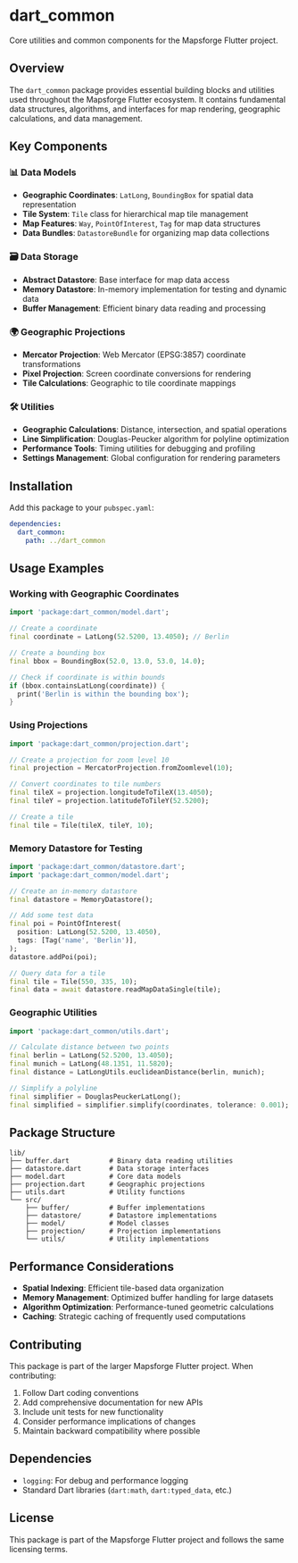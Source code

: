 # dart_common

Core utilities and common components for the Mapsforge Flutter project.

## Overview

The `dart_common` package provides essential building blocks and utilities used throughout the Mapsforge Flutter ecosystem. It contains fundamental data structures, algorithms, and interfaces for map rendering, geographic calculations, and data management.

## Key Components

### 📊 Data Models
- **Geographic Coordinates**: `LatLong`, `BoundingBox` for spatial data representation
- **Tile System**: `Tile` class for hierarchical map tile management
- **Map Features**: `Way`, `PointOfInterest`, `Tag` for map data structures
- **Data Bundles**: `DatastoreBundle` for organizing map data collections

### 🗃️ Data Storage
- **Abstract Datastore**: Base interface for map data access
- **Memory Datastore**: In-memory implementation for testing and dynamic data
- **Buffer Management**: Efficient binary data reading and processing

### 🌍 Geographic Projections
- **Mercator Projection**: Web Mercator (EPSG:3857) coordinate transformations
- **Pixel Projection**: Screen coordinate conversions for rendering
- **Tile Calculations**: Geographic to tile coordinate mappings

### 🛠️ Utilities
- **Geographic Calculations**: Distance, intersection, and spatial operations
- **Line Simplification**: Douglas-Peucker algorithm for polyline optimization
- **Performance Tools**: Timing utilities for debugging and profiling
- **Settings Management**: Global configuration for rendering parameters

## Installation

Add this package to your `pubspec.yaml`:

```yaml
dependencies:
  dart_common:
    path: ../dart_common
```

## Usage Examples

### Working with Geographic Coordinates

```dart
import 'package:dart_common/model.dart';

// Create a coordinate
final coordinate = LatLong(52.5200, 13.4050); // Berlin

// Create a bounding box
final bbox = BoundingBox(52.0, 13.0, 53.0, 14.0);

// Check if coordinate is within bounds
if (bbox.containsLatLong(coordinate)) {
  print('Berlin is within the bounding box');
}
```

### Using Projections

```dart
import 'package:dart_common/projection.dart';

// Create a projection for zoom level 10
final projection = MercatorProjection.fromZoomlevel(10);

// Convert coordinates to tile numbers
final tileX = projection.longitudeToTileX(13.4050);
final tileY = projection.latitudeToTileY(52.5200);

// Create a tile
final tile = Tile(tileX, tileY, 10);
```

### Memory Datastore for Testing

```dart
import 'package:dart_common/datastore.dart';
import 'package:dart_common/model.dart';

// Create an in-memory datastore
final datastore = MemoryDatastore();

// Add some test data
final poi = PointOfInterest(
  position: LatLong(52.5200, 13.4050),
  tags: [Tag('name', 'Berlin')],
);
datastore.addPoi(poi);

// Query data for a tile
final tile = Tile(550, 335, 10);
final data = await datastore.readMapDataSingle(tile);
```

### Geographic Utilities

```dart
import 'package:dart_common/utils.dart';

// Calculate distance between two points
final berlin = LatLong(52.5200, 13.4050);
final munich = LatLong(48.1351, 11.5820);
final distance = LatLongUtils.euclideanDistance(berlin, munich);

// Simplify a polyline
final simplifier = DouglasPeuckerLatLong();
final simplified = simplifier.simplify(coordinates, tolerance: 0.001);
```

## Package Structure

```
lib/
├── buffer.dart          # Binary data reading utilities
├── datastore.dart       # Data storage interfaces
├── model.dart           # Core data models
├── projection.dart      # Geographic projections
├── utils.dart           # Utility functions
└── src/
    ├── buffer/          # Buffer implementations
    ├── datastore/       # Datastore implementations
    ├── model/           # Model classes
    ├── projection/      # Projection implementations
    └── utils/           # Utility implementations
```

## Performance Considerations

- **Spatial Indexing**: Efficient tile-based data organization
- **Memory Management**: Optimized buffer handling for large datasets
- **Algorithm Optimization**: Performance-tuned geometric calculations
- **Caching**: Strategic caching of frequently used computations

## Contributing

This package is part of the larger Mapsforge Flutter project. When contributing:

1. Follow Dart coding conventions
2. Add comprehensive documentation for new APIs
3. Include unit tests for new functionality
4. Consider performance implications of changes
5. Maintain backward compatibility where possible

## Dependencies

- `logging`: For debug and performance logging
- Standard Dart libraries (`dart:math`, `dart:typed_data`, etc.)

## License

This package is part of the Mapsforge Flutter project and follows the same licensing terms.
